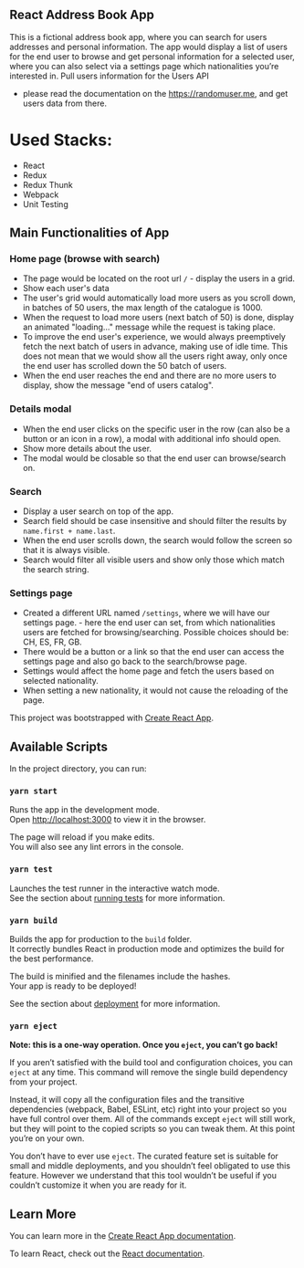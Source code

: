 ## React Address Book App
This is a fictional address book app, where you can search for users addresses and personal information. The app would display a list of users for the end user to browse and get personal information for a selected user, where you can also select via a settings page which nationalities you’re interested in.
Pull users information for the Users API
- please read the documentation on the https://randomuser.me, and get users data from there.

# Used Stacks:
- React
- Redux
- Redux Thunk
- Webpack
- Unit Testing

## Main Functionalities of App

### Home page (browse with search)
- The page would be located on the root url ​`/` - display the users in a grid.
- Show each user's data
- The user's grid would automatically load more users as you scroll down, in batches of 50 users, the max length of the catalogue is 1000.
- When the request to load more users (next batch of 50) is done, display an animated "loading..." message while the request is taking place.
- To improve the end user's experience, we would always preemptively fetch the next batch of users in advance, making use of idle time. This does not mean that we would show all the users right away, only once the end user has scrolled down the 50 batch of users.
- When the end user reaches the end and there are no more users to display, show the message "end of users catalog".

### Details modal
- When the end user clicks on the specific user in the row (can also be a button or an icon in a row), a modal with additional info should open.
- Show more details about the user.
- The modal would be closable so that the end user can browse/search on.

### Search
- Display a user search on top of the app.
- Search field should be case insensitive and should filter the results by `name.first + name.last`.
- When the end user scrolls down, the search would follow the screen so that it is always
visible.
- Search would filter all visible users and show only those which match the search string.

### Settings page
- Created a different URL named `/settings`, where we will have our settings page. - here the end user can set, from which nationalities users are fetched for browsing/searching.
Possible choices should be: CH, ES, FR, GB.
- There would be a button or a link so that the end user can access the settings page and also go back to the search/browse page.
- Settings would affect the home page and fetch the users based on selected nationality. 
- When setting a new nationality, it would not cause the reloading of the page.



This project was bootstrapped with [Create React App](https://github.com/facebook/create-react-app).

## Available Scripts

In the project directory, you can run:

### `yarn start`

Runs the app in the development mode.<br />
Open [http://localhost:3000](http://localhost:3000) to view it in the browser.

The page will reload if you make edits.<br />
You will also see any lint errors in the console.

### `yarn test`

Launches the test runner in the interactive watch mode.<br />
See the section about [running tests](https://facebook.github.io/create-react-app/docs/running-tests) for more information.

### `yarn build`

Builds the app for production to the `build` folder.<br />
It correctly bundles React in production mode and optimizes the build for the best performance.

The build is minified and the filenames include the hashes.<br />
Your app is ready to be deployed!

See the section about [deployment](https://facebook.github.io/create-react-app/docs/deployment) for more information.

### `yarn eject`

**Note: this is a one-way operation. Once you `eject`, you can’t go back!**

If you aren’t satisfied with the build tool and configuration choices, you can `eject` at any time. This command will remove the single build dependency from your project.

Instead, it will copy all the configuration files and the transitive dependencies (webpack, Babel, ESLint, etc) right into your project so you have full control over them. All of the commands except `eject` will still work, but they will point to the copied scripts so you can tweak them. At this point you’re on your own.

You don’t have to ever use `eject`. The curated feature set is suitable for small and middle deployments, and you shouldn’t feel obligated to use this feature. However we understand that this tool wouldn’t be useful if you couldn’t customize it when you are ready for it.

## Learn More

You can learn more in the [Create React App documentation](https://facebook.github.io/create-react-app/docs/getting-started).

To learn React, check out the [React documentation](https://reactjs.org/).
